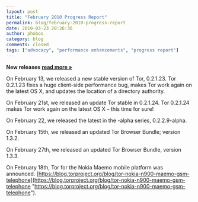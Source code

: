 ```yaml
---
layout: post
title: "February 2010 Progress Report"
permalink: blog/february-2010-progress-report
date: 2010-03-23 20:26:36
author: phobos
category: blog
comments: closed
tags: ["advocacy", "performance enhancements", "progress report"]
---
```


**New releases** [**read more »**](https://blog.torproject.org/blog/february-2010-progress-report)

On February 13, we released a new stable version of Tor, 0.2.1.23. Tor 0.2.1.23 fixes a huge client-side performance bug, makes Tor work again on the latest OS X, and updates the location of a directory authority.

On February 21st, we released an update Tor stable in 0.2.1.24. Tor 0.2.1.24 makes Tor work again on the latest OS X – this time for sure!

On February 22, we released the latest in the -alpha series, 0.2.2.9-alpha.

On February 15th, we released an updated Tor Browser Bundle; version 1.3.2.

On February 27th, we released an updated Tor Browser Bundle, version 1.3.3.

On February 18th, Tor for the Nokia Maemo mobile platform was announced. [https://blog.torproject.org/blog/tor-nokia-n900-maemo-gsm-telephone](https://blog.torproject.org/blog/tor-nokia-n900-maemo-gsm-telephone "https://blog.torproject.org/blog/tor-nokia-n900-maemo-gsm-telephone").
